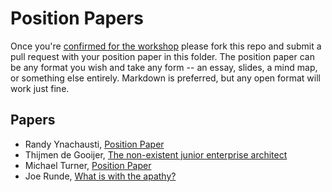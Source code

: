 # Position Papers

Once you're [confirmed for the workshop](../how-to-join.md)
please fork this repo and submit a pull request with your position paper
in this folder.  The position paper can be any format you wish and take any
form -- an essay, slides, a mind map, or something else entirely.  Markdown is
preferred, but any open format will work just fine.

## Papers

* Randy Ynachausti, [Position Paper](RandyYnchausti+-+Growing+Great+Software+Designers+-+Saturn+2018.pdf)
* Thijmen de Gooijer, [The non-existent junior enterprise architect](de_gooijer-the_non-existent_junior_enterprise_architect.md)
* Michael Turner, [Position Paper](MichaelTurner_GrowingGreatSoftwareDesigners.md)
* Joe Runde, [What is with the apathy?](runde_joe_what_is_with_the_apathy.md)
